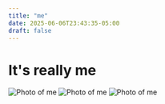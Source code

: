 ```yaml
---
title: "me"
date: 2025-06-06T23:43:35-05:00
draft: false
---
```

# It's really me
![Photo of me](/hub/images/my-photo.jpg)
![Photo of me](/hub/images/my-photo.jpg)
<img src="/hub/images/my-photo.jpg" alt="Photo of me" />
